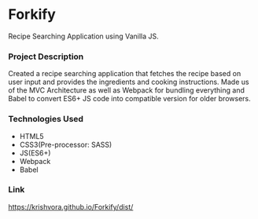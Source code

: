 # Forkify

Recipe Searching Application using Vanilla JS.

### Project Description

Created a recipe searching application that fetches the recipe based on user input and provides the ingredients and cooking instructions.
Made us of the MVC Architecture as well as Webpack for bundling everything and Babel to convert ES6+ JS code into compatible version for older browsers.

### Technologies Used
- HTML5
- CSS3(Pre-processor: SASS)
- JS(ES6+)
- Webpack
- Babel

### Link
https://krishvora.github.io/Forkify/dist/
